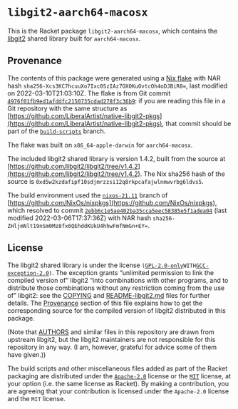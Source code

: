 # `libgit2-aarch64-macosx`

This is the Racket package `libgit2-aarch64-macosx`, which contains the
[libgit2](https://libgit2.org) shared library built for
`aarch64-macosx`.

## Provenance

The contents of this package were generated using a [Nix
flake](https://nixos.org/manual/nix/stable/command-ref/new-cli/nix3-flake.html)
with NAR hash `sha256-Xcs3KC7hcuuXo7Ixc0SzIAz7OXOKuOvtcOh4oDJBiR8=`,
last modified on 2022-03-10T21:03:10Z. The flake is from Git commit
[`4976f01fb9ed1afddfc2150735cdad278f3c36b9`](https://github.com/LiberalArtist/native-libgit2-pkgs/commit/4976f01fb9ed1afddfc2150735cdad278f3c36b9):
if you are reading this file in a Git repository with the same structure
as
[https://github.com/LiberalArtist/native-libgit2-pkgs](https://github.com/LiberalArtist/native-libgit2-pkgs),
that commit should be part of the
[`build-scripts`](https://github.com/LiberalArtist/native-libgit2-pkgs/tree/build-scripts)
branch.

The flake was built on `x86_64-apple-darwin` for `aarch64-macosx`.

The included libgit2 shared library is version 1.4.2, built from the
source at
[https://github.com/libgit2/libgit2/tree/v1.4.2](https://github.com/libgit2/libgit2/tree/v1.4.2).
The Nix sha256 hash of the source is
`0xd5w2kzdafipf10sdjmrzzsi12q8rkpcafajwlnmwvrbg6ldvs5`.

The build environment used the
[`nixos-21.11`](https://github.com/NixOs/nixpkgs/tree/nixos-21.11)
branch of
[https://github.com/NixOs/nixpkgs](https://github.com/NixOs/nixpkgs),
which resolved to commit
[`2ebb6c1e5ae402ba35cca5eec58385e5f1adea04`](https://github.com/NixOs/nixpkgs/commit/2ebb6c1e5ae402ba35cca5eec58385e5f1adea04)
\(last modified 2022-03-06T17:37:36Z) with NAR hash
`sha256-ZHljmNlt19nSm0Mz8fx6QEhddKUkU4hhwFmfNmGn+EY=`.

## License

The libgit2 shared library is under the license
`(`[`GPL-2.0-only`](https://spdx.org/licenses/GPL-2.0-only.html)` WITH
`[`GCC-exception-2.0`](https://spdx.org/licenses/GCC-exception-2.0.html)`)`.
The exception grants “unlimited permission to link the compiled version
of” libgit2 “into combinations with other programs, and to distribute
those combinations without any restriction coming from the use of”
libgit2: see the [COPYING](./COPYING) and
[README-libgit2.md](./README-libgit2.md) files for further details. The
[Provenance](#provenance) section of this file explains how to get the
corresponding source for the compiled version of libgit2 distributed in
this package.

\(Note that [AUTHORS](./AUTHORS) and similar files in this repository
are drawn from upstream libgit2, but the libgit2 maintainers are not
responsible for this repository in any way. (I am, however, grateful for
advice some of them have given.))

The build scripts and other miscellaneous files added as part of the
Racket packaging are distributed under the
[`Apache-2.0`](https://spdx.org/licenses/Apache-2.0.html) license or the
[`MIT`](https://spdx.org/licenses/MIT.html) license, at your option
(i.e. the same license as Racket). By making a contribution, you are
agreeing that your contribution is licensed under the `Apache-2.0`
license and the `MIT` license.
